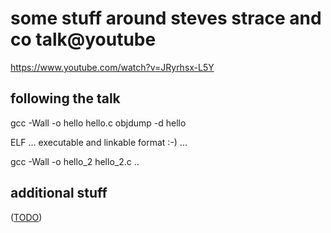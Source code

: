 some stuff around steves strace and co talk@youtube
===================================================

https://www.youtube.com/watch?v=JRyrhsx-L5Y


following the talk
------------------

gcc -Wall -o hello hello.c
objdump -d hello

ELF ... executable and linkable format :-) ...


gcc -Wall -o hello_2 hello_2.c
..



additional stuff
----------------

([TODO](TODO.md))
